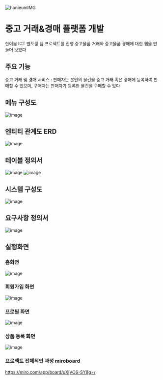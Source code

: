 
![hanieumIMG](https://user-images.githubusercontent.com/76894305/210727838-aeb8fb26-69b3-428b-a057-f8cd909b95fb.png)

# 중고 거래&경매 플랫폼 개발
한이음 ICT 멘토링 팀 프로젝트를 진행
중고물품 거래와 중고물품 경매에 대한 웹을 만들어 보았다

## 주요 기능
중고 거래 및 경매 서비스 : 판매자는 본인의 물건을 중고 거래 혹은 경매에 등록하여 판매할 수 있으며, 구매자는 판매자가 등록한 물건을 구매할 수 있다

## 메뉴 구성도
![image](https://user-images.githubusercontent.com/76894305/210730159-5cd2d42c-ca49-4468-8d52-211944b565e2.png)

## 엔티티 관계도 ERD
![image](https://user-images.githubusercontent.com/76894305/210730900-3b764637-a46c-41d1-8986-e828abdc03ab.png)

## 테이블 정의서
![image](https://user-images.githubusercontent.com/76894305/210731851-29af19bd-a990-496b-90a6-3fd7380a9eed.png)
![image](https://user-images.githubusercontent.com/76894305/210731918-c5274f52-26ac-48d7-a334-331247c7474a.png)

## 시스템 구성도
![image](https://user-images.githubusercontent.com/76894305/210732222-f7b003d6-0c6f-449b-9f0d-ce3b127ce85f.png)

## 요구사항 정의서
![image](https://user-images.githubusercontent.com/76894305/210733005-d2db9a19-5bf3-4997-9602-eb026f383494.png)

## 실행화면

### 홈화면
![image](https://user-images.githubusercontent.com/76894305/210754322-e6fc5a51-e8da-4b1b-8540-cd55f3593294.png)
### 회원가입 화면
![image](https://user-images.githubusercontent.com/76894305/210754460-b37c0dbe-16a7-4244-93e3-bff188264b40.png)
### 프로필 화면
![image](https://user-images.githubusercontent.com/76894305/210754827-9ae582fe-811b-4996-818f-c72a5c83e6ad.png)
### 상품 등록 화면
![image](https://user-images.githubusercontent.com/76894305/210755458-cf96c31b-8049-43c1-825f-adb44fa0bbb1.png)
### 프로젝트 전체적인 과정 miroboard
https://miro.com/app/board/uXjVO6-SY8g=/


